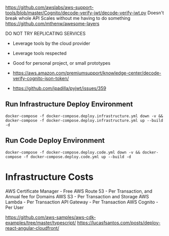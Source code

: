 

https://github.com/awslabs/aws-support-tools/blob/master/Cognito/decode-verify-jwt/decode-verify-jwt.py
Doesn't break whole API
Scales without me having to do something
https://github.com/mthenw/awesome-layers


DO NOT TRY REPLICATING SERVICES
- Leverage tools by the cloud provider
- Leverage tools respected
- Good for personal project, or small prototypes

- https://aws.amazon.com/premiumsupport/knowledge-center/decode-verify-cognito-json-token/
- https://github.com/jpadilla/pyjwt/issues/359

## Run Infrastructure Deploy Environment
```
docker-compose -f docker-compose.deploy.infrastructure.yml down -v && docker-compose -f docker-compose.deploy.infrastructure.yml up --build -d
```

## Run Code Deploy Environment
```
docker-compose -f docker-compose.deploy.code.yml down -v && docker-compose -f docker-compose.deploy.code.yml up --build -d
```



# Infrastructure Costs
AWS Certificate Manager - Free
AWS Route 53 - Per Transaction, and Annual fee for Domains
AWS S3 - Per Transaction and Storage
AWS Lambda - Per Transaction
API Gateway - Per Transaction
AWS Cognito - Per User

https://github.com/aws-samples/aws-cdk-examples/tree/master/typescript/
https://lucasfsantos.com/posts/deploy-react-angular-cloudfront/
